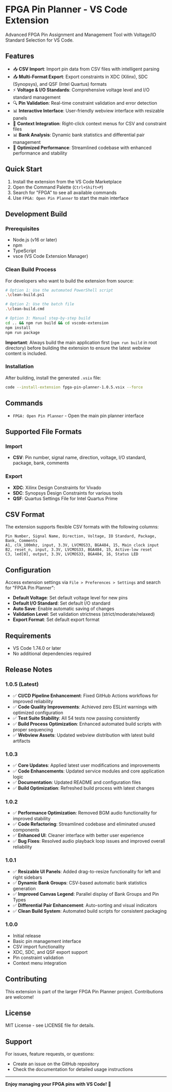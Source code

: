 # FPGA Pin Planner - VS Code Extension

Advanced FPGA Pin Assignment and Management Tool with Voltage/IO Standard Selection for VS Code.

## Features

- 📥 **CSV Import**: Import pin data from CSV files with intelligent parsing
- 📤 **Multi-Format Export**: Export constraints in XDC (Xilinx), SDC (Synopsys), and QSF (Intel Quartus) formats
- ⚡ **Voltage & I/O Standards**: Comprehensive voltage level and I/O standard management
- 🔍 **Pin Validation**: Real-time constraint validation and error detection
- 📊 **Interactive Interface**: User-friendly webview interface with resizable panels
- 🎯 **Context Integration**: Right-click context menus for CSV and constraint files
- 📊 **Bank Analysis**: Dynamic bank statistics and differential pair management
- 🚀 **Optimized Performance**: Streamlined codebase with enhanced performance and stability

## Quick Start

1. Install the extension from the VS Code Marketplace
2. Open the Command Palette (`Ctrl+Shift+P`)
3. Search for "FPGA" to see all available commands
4. Use `FPGA: Open Pin Planner` to start the main interface

## Development Build

### Prerequisites
- Node.js (v16 or later)
- npm
- TypeScript
- vsce (VS Code Extension Manager)

### Clean Build Process
For developers who want to build the extension from source:

```bash
# Option 1: Use the automated PowerShell script
.\clean-build.ps1

# Option 2: Use the batch file
.\clean-build.cmd

# Option 3: Manual step-by-step build
cd .. && npm run build && cd vscode-extension
npm install
npm run package
```

**Important**: Always build the main application first (`npm run build` in root directory) before building the extension to ensure the latest webview content is included.

### Installation
After building, install the generated `.vsix` file:
```bash
code --install-extension fpga-pin-planner-1.0.5.vsix --force
```

## Commands

- `FPGA: Open Pin Planner` - Open the main pin planner interface

## Supported File Formats

### Import

- **CSV**: Pin number, signal name, direction, voltage, I/O standard, package, bank, comments

### Export

- **XDC**: Xilinx Design Constraints for Vivado
- **SDC**: Synopsys Design Constraints for various tools
- **QSF**: Quartus Settings File for Intel Quartus Prime

## CSV Format

The extension supports flexible CSV formats with the following columns:

```csv
Pin Number, Signal Name, Direction, Voltage, IO Standard, Package, Bank, Comments
A1, clk_100mhz, input, 3.3V, LVCMOS33, BGA484, 15, Main clock input
B2, reset_n, input, 3.3V, LVCMOS33, BGA484, 15, Active-low reset
C3, led[0], output, 3.3V, LVCMOS33, BGA484, 16, Status LED
```

## Configuration

Access extension settings via `File > Preferences > Settings` and search for "FPGA Pin Planner":

- **Default Voltage**: Set default voltage level for new pins
- **Default I/O Standard**: Set default I/O standard
- **Auto Save**: Enable automatic saving of changes
- **Validation Level**: Set validation strictness (strict/moderate/relaxed)
- **Export Format**: Set default export format

## Requirements

- VS Code 1.74.0 or later
- No additional dependencies required

## Release Notes

### 1.0.5 (Latest)
- ✅ **CI/CD Pipeline Enhancement**: Fixed GitHub Actions workflows for improved reliability
- ✅ **Code Quality Improvements**: Achieved zero ESLint warnings with optimized configuration
- ✅ **Test Suite Stability**: All 54 tests now passing consistently
- ✅ **Build Process Optimization**: Enhanced automated build scripts with proper sequencing
- ✅ **Webview Assets**: Updated webview distribution with latest build artifacts

### 1.0.3
- ✅ **Core Updates**: Applied latest user modifications and improvements
- ✅ **Code Enhancements**: Updated service modules and core application logic
- ✅ **Documentation**: Updated README and configuration files
- ✅ **Build Optimization**: Refreshed build process with latest changes

### 1.0.2
- ✅ **Performance Optimization**: Removed BGM audio functionality for improved stability
- ✅ **Code Refactoring**: Streamlined codebase and eliminated unused components
- ✅ **Enhanced UI**: Cleaner interface with better user experience
- ✅ **Bug Fixes**: Resolved audio playback loop issues and improved overall reliability

### 1.0.1
- ✅ **Resizable UI Panels**: Added drag-to-resize functionality for left and right sidebars
- ✅ **Dynamic Bank Groups**: CSV-based automatic bank statistics generation
- ✅ **Improved Canvas Legend**: Parallel display of Bank Groups and Pin Types
- ✅ **Differential Pair Enhancement**: Auto-sorting and visual indicators
- ✅ **Clean Build System**: Automated build scripts for consistent packaging

### 1.0.0
- Initial release
- Basic pin management interface
- CSV import functionality
- XDC, SDC, and QSF export support
- Pin constraint validation
- Context menu integration

## Contributing

This extension is part of the larger FPGA Pin Planner project. Contributions are welcome!

## License

MIT License - see LICENSE file for details.

## Support

For issues, feature requests, or questions:
- Create an issue on the GitHub repository
- Check the documentation for detailed usage instructions

---

**Enjoy managing your FPGA pins with VS Code!** 🚀
